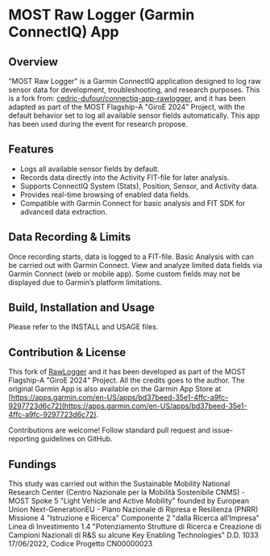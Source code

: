 # MOST Raw Logger (Garmin ConnectIQ) App

## Overview

"MOST Raw Logger" is a Garmin ConnectIQ application designed to log raw sensor data for development, troubleshooting, and research purposes. 
This is a fork from:  [cedric-dufour/connectiq-app-rawlogger](https://github.com/cedric-dufour/connectiq-app-rawlogger),
and it has been adapted as part of the MOST Flagship-A "GiroE 2024" Project, with the default behavior set to log all available sensor fields automatically.
This app has been used during the event for research propose.

## Features

- Logs all available sensor fields by default.
- Records data directly into the Activity FIT-file for later analysis.
- Supports ConnectIQ System (Stats), Position, Sensor, and Activity data.
- Provides real-time browsing of enabled data fields.
- Compatible with Garmin Connect for basic analysis and FIT SDK for advanced data extraction.


## Data Recording & Limits

Once recording starts, data is logged to a FIT-file.
Basic Analysis with can be carried out with Garmin Connect.
View and analyze limited data fields via Garmin Connect (web or mobile app).
Some custom fields may not be displayed due to Garmin’s platform limitations.


## Build, Installation and Usage

Please refer to the INSTALL and USAGE files.



## Contribution & License

This fork of  [RawLogger](https://github.com/cedric-dufour/connectiq-app-rawlogger) and it has been developed as part of the MOST Flagship-A "GiroE 2024" Project. 
All the credits goes to the author.
The original Garmin App is also available on the Garmin App Store at [https://apps.garmin.com/en-US/apps/bd37beed-35e1-4ffc-a9fc-9297723d6c72](https://apps.garmin.com/en-US/apps/bd37beed-35e1-4ffc-a9fc-9297723d6c72).

Contributions are welcome! 
Follow standard pull request and issue-reporting guidelines on GitHub.


## Fundings
This study was carried out within the Sustainable Mobility National Research Center (Centro Nazionale per la Mobilità Sostenibile CNMS) - MOST Spoke 5 "Light Vehicle and Active Mobility" founded by European Union Next-GenerationEU - Piano Nazionale di Ripresa e Resilienza (PNRR)
Missione 4 "Istruzione e Ricerca"
Componente 2 "dalla Ricerca all’Impresa" 
Linea di Investimento 1.4 "Potenziamento Strutture di Ricerca e Creazione di Campioni Nazionali di R&S su alcune Key Enabling Technologies"
D.D. 1033 17/06/2022, Codice Progetto CN00000023